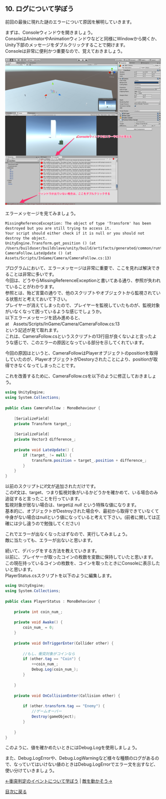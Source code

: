 ## 10. ログについて学ぼう

前回の最後に現れた謎のエラーについて原因を解明していきます。  

まずは、Consoleウィンドウを開きましょう。  
ConsoleはAnimatorやAnimationウィンドウなどと同様にWindowから開くか、Unity下部のメッセージをダブルクリックすることで開けます。  
Consoleは非常に便利かつ重要なので、覚えておきましょう。  

![debug1](../Images/debug1.png)

エラーメッセージを見てみましょう。

````
MissingReferenceException: The object of type 'Transform' has been destroyed but you are still trying to access it.
Your script should either check if it is null or you should not destroy the object.
UnityEngine.Transform.get_position () (at /Users/builduser/buildslave/unity/build/artifacts/generated/common/runtime/TransformBindings.gen.cs:26)
CameraFollow.LateUpdate () (at Assets/Scripts/InGame/Camera/CameraFollow.cs:13)
````

プログラムにおいて、エラーメッセージは非常に重要で、ここを見れば解決できることは非常に多いです。  
今回は、どうやらMissingReferenceExceptionと書いてある通り、参照が失われていることがわかります。  
参照とは、殆ど言葉の通りで、他のスクリプトやオブジェクトから監視されている状態だと考えておいて下さい。  
プレイヤーが消えてしまったので、プレイヤーを監視していたものが、監視対象がいなくなって困っているような感じでしょうか。  
以下エラーメッセージを読み進めると、  
at　Assets/Scripts/InGame/Camera/CameraFollow.cs:13  
という記述が見て取れます。  
これは、CameraFollow.csというスクリプトの13行目が良くないよと言ったような感じで、このエラーの原因となっている部分を示してくれています。  

今回の原因はというと、CameraFollowはPlayerオブジェクトのpositionを取得していたのが、PlayerオブジェクトがDestoryされたことにより、positionが取得できなくなってしまったことです。  

これを改善するために、CameraFollow.csを以下のように修正しておきましょう。

````cs
using UnityEngine;
using System.Collections;

public class CameraFollow : MonoBehaviour {

    [SerializeField]
    private Transform target_;

    [SerializeField]
    private Vector3 difference_;

    private void LateUpdate() {
        if (target_ != null) {
            transform.position = target_.position + difference_;
        }
    }
}
````

以前のスクリプトにif文が追加されただけです。  
このif文は、target、つまり監視対象がいるかどうかを確かめて、いる場合のみ追従すると言ったことを行っています。  
監視対象が居ない場合は、targetは *null* という特殊な値になります。  
基本的に、オブジェクトがDestroyされた場合や、最初から取得できていなくて中身がない場合はnullという値になっていると考えて下さい。(前者に関しては正確には少し違うので勉強してください)  

これでエラーが出なくなったはずなので、実行してみましょう。  
敵に当たっても、エラーが出ないと思います。  

続いて、デバッグをする方法を教えていきます。  
以前に、プレイヤーが取ったコインの枚数を変数に保持していたと思います。  
この現在持っているコインの枚数を、コインを取ったときにConsoleに表示したいと思います。  
PlayerStatus.csスクリプトを以下のように編集します。  

````cs
using UnityEngine;
using System.Collections;

public class PlayerStatus : MonoBehaviour {

    private int coin_num_;

    private void Awake() {
        coin_num_ = 0;
    }

    private void OnTriggerEnter(Collider other) {

        //もし、衝突対象がコインなら
        if (other.tag == "Coin") {
            ++coin_num_;
            Debug.Log(coin_num_);
        }

    }

    private void OnCollisionEnter(Collision other) {

        if (other.transform.tag == "Enemy") {
            //ゲームオーバー
            Destroy(gameObject);
        }

    }
}
````

このように、値を確かめたいときにはDebug.Logを使用しましょう。  

また、Debug.LogErrorや、Debug.LogWarningなど様々な種類のログがあるので、なっていてはいけない値のときはDebug.LogErrorでエラー文を出すなど、使い分けていきましょう。  


[←衝突判定のイベントについて学ぼう](./LearnBounds.md) | [敵を動かそう→](./MakeEnemy.md)

[目次に戻る](../../README.md)  
